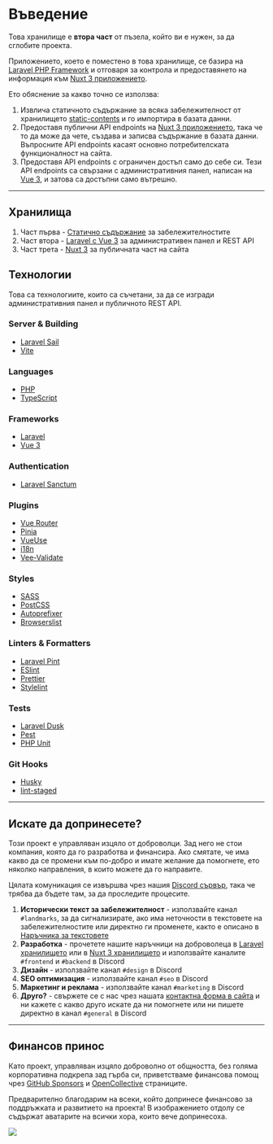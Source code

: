 # Въведение

Това хранилище е **втора част** от пъзела, който ви е нужен, за да сглобите проекта.

Приложението, което е поместено в това хранилище, се базира на [Laravel PHP Framework](https://laravel.com/) и отговаря за контрола и предоставянето на информация към [Nuxt 3 приложението](https://github.com/placesbg/frontend-nuxt).

Ето обяснение за какво точно се използва:

1. Извлича статичното съдържание за всяка забележителност от хранилището [static-contents](https://github.com/placesbg/static-contents) и го импортира в базата данни.
1. Предоставя публични API endpoints на [Nuxt 3 приложението](https://github.com/placesbg/frontend-nuxt), така че то да може да чете, създава и записва съдържание в базата данни. Въпросните API endpoints касаят основно потребителската функционалност на сайта.
1. Предоставя API endpoints с ограничен достъп само до себе си. Тези API endpoints са свързани с административния панел, написан на [Vue 3](https://vuejs.org/), и затова са достъпни само вътрешно.

---

## Хранилища

1. Част първа - [Статично съдържание](https://github.com/placesbg/static-contents) за забележителностите
1. Част втора - [Laravel с Vue 3](https://github.com/placesbg/backend-laravel) за административен панел и REST API
1. Част трета - [Nuxt 3](https://github.com/placesbg/frontend-nuxt) за публичната част на сайта

## Технологии

Това са технологиите, които са съчетани, за да се изгради административния панел и публичното REST API.

### Server & Building
- [Laravel Sail](https://packagist.org/packages/laravel/sail)
- [Vite](https://npmjs.com/package/vite)

### Languages
- [PHP](https://www.php.net/)
- [TypeScript](https://npmjs.com/package/typescript)

### Frameworks
- [Laravel](https://packagist.org/packages/laravel/framework)
- [Vue 3](https://npmjs.com/package/vue)

### Authentication
- [Laravel Sanctum](https://packagist.org/packages/laravel/sanctum)

### Plugins
- [Vue Router](https://npmjs.com/package/vue-router)
- [Pinia](https://npmjs.com/package/pinia)
- [VueUse](https://npmjs.com/package/@vueuse/core)
- [i18n](https://npmjs.com/package/vue-i18n)
- [Vee-Validate](https://npmjs.com/package/vee-validate)

### Styles
- [SASS](https://npmjs.com/package/sass)
- [PostCSS](https://www.npmjs.com/package/postcss)
- [Autoprefixer](https://www.npmjs.com/package/autoprefixer)
- [Browserslist](https://www.npmjs.com/package/browserslist)

### Linters & Formatters
- [Laravel Pint](https://packagist.org/packages/laravel/pint)
- [ESlint](https://npmjs.com/package/eslint)
- [Prettier](https://npmjs.com/package/prettier)
- [Stylelint](https://npmjs.com/package/stylelint)

### Tests
- [Laravel Dusk](https://packagist.org/packages/laravel/dusk)
- [Pest](https://packagist.org/packages/pestphp/pest)
- [PHP Unit](https://packagist.org/packages/phpunit/phpunit)

### Git Hooks
- [Husky](https://npmjs.com/package/husky)
- [lint-staged](https://npmjs.com/package/lint-staged)

---

## Искате да допринесете?

Този проект е управляван изцяло от доброволци. Зад него не стои компания, която да го разработва и финансира. Ако смятате, че има какво да се промени към по-добро и имате желание да помогнете, ето няколко направления, в които можете да го направите.

Цялата комуникация се извършва чрез нашия [Discord сървър](https://discord.gg/NMRjZ4FdPs), така че трябва да бъдете там, за да проследите процесите.

1. **Исторически текст за забележителност** - използвайте канал `#landmarks`, за да сигнализирате, ако има неточности в текстовете на забележителностите или директно ги променете, както е описано в [Наръчника за текстовете](https://github.com/placesbg/static-contents/blob/main/.github/CONTRIBUTING.md)
1. **Разработка** - прочетете нашите наръчници на доброволеца в [Laravel хранилището](https://github.com/placesbg/backend-laravel/blob/main/.github/CONTRIBUTING.md) или в [Nuxt 3 хранилището](https://github.com/placesbg/frontend-nuxt/blob/main/.github/CONTRIBUTING.md) и използвайте каналите `#frontend` и `#backend` в Discord
1. **Дизайн** - използвайте канал `#design` в Discord
1. **SEO оптимизация** - използвайте канал `#seo` в Discord
1. **Маркетинг и реклама** - използвайте канал `#marketing` в Discord
1. **Друго?** - свържете се с нас чрез нашата [контактна форма в сайта](https://places.xen.gg/contact) и ни кажете с какво друго искате да ни помогнете или ни пишете директно в канал `#general` в Discord

---

## Финансов принос

Като проект, управляван изцяло доброволно от общността, без голяма корпоративна подкрепа зад гърба си, приветстваме финансова помощ чрез [GitHub Sponsors](https://github.com/sponsors/placesbg) и [OpenCollective](https://opencollective.com/placesbg) страниците.

Предварително благодарим на всеки, който допринесе финансово за поддръжката и развитието на проекта! В изображението отдолу се съдържат аватарите на всички хора, които вече допринесоха.

<a href="https://opencollective.com/placesbg"><img src="https://opencollective.com/placesbg/contributors.svg?width=890" /></a>

